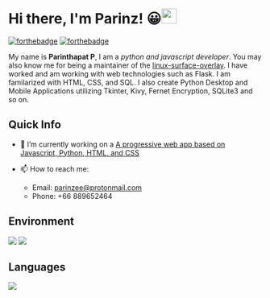 
# Hi there, I'm Parinz! 😀<img src="https://raw.githubusercontent.com/MartinHeinz/MartinHeinz/master/wave.gif" width="30px">
[![forthebadge](https://forthebadge.com/images/badges/powered-by-electricity.svg)](https://forthebadge.com) [![forthebadge](https://forthebadge.com/images/badges/uses-brains.svg)](https://forthebadge.com)

My name is **Parinthapat P**, I am a *python and javascript developer*. You may also know me for being a maintainer of the [linux-surface-overlay](https://github.com/Parinz/linux-surface-overlay). I have worked and am working with web technologies such as Flask. I am familarized with HTML, CSS, and SQL. I also create Python Desktop and Mobile Applications utilizing Tkinter, Kivy, Fernet Encryption, SQLite3 and so on.

## Quick Info
- 🔭 I’m currently working on a <a href='https://github.com/Parinz?tab=projects'>A progressive web app based on Javascript, Python, HTML, and CSS</a>

- 📫 How to reach me: 
  - Email: parinzee@protonmail.com
  - Phone: +66 889652464
  
## Environment
![](https://img.shields.io/badge/OS-Fedora-informational?style=flat&logo=Fedora&logoColor=white&color=2bbc8a)
![](https://img.shields.io/badge/Editor-Neovim-informational?style=flat&logo=Neovim&logoColor=white&color=2bbc8a)


## Languages

![](https://img.shields.io/badge/Code-Python-informational?style=flat&logo=Python&logoColor=white&color=2bbc8a)
